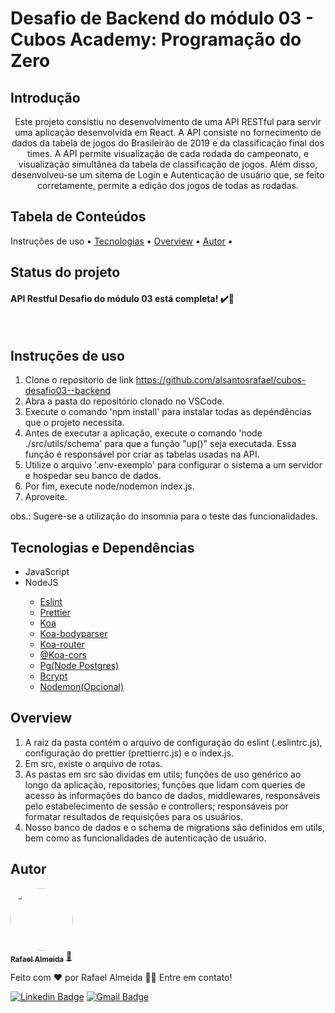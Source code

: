 Desafio de Backend do módulo 03 - Cubos Academy: Programação do Zero
================= 

Introdução
---
<p align="center">Este projeto consistiu no desenvolvimento de uma API RESTful para servir uma aplicação desenvolvida em React. A API consiste no fornecimento de dados da 
tabela de jogos do Brasileirão de 2019 e da classificação final dos times. A API permite visualização de cada rodada do campeonato, e visualização simultânea da
tabela de classificação de jogos. Além disso, desenvolveu-se um sitema de Login e Autenticação de usuário que, se feito corretamente, permite a edição dos jogos de todas as rodadas.<p>

Tabela de Conteúdos
---
<p align="center>
 <a href="#uso">Instruções de uso</a> •
 <a href="#tecnologias">Tecnologias</a> •
 <a href="#overview">Overview</a> •
 <a href="#autor">Autor</a> •
</p>

Status do projeto
---
<h4> 
	API Restful Desafio do módulo 03 está completa! ✔️🚀
</h4> <br>

Instruções de uso
---
1. Clone o repositorio de link https://github.com/alsantosrafael/cubos-desafio03--backend
2. Abra a pasta do repositório clonado no VSCode.
3. Execute o comando 'npm install' para instalar todas as depéndências que o projeto necessita.
4. Antes de executar a aplicação, execute o comando 'node ./src/utils/schema' para que a função "up()" seja executada. Essa função é responsável por criar as tabelas usadas na API.
5. Utilize o arquivo '.env-exemplo' para configurar o sistema a um servidor e hospedar seu banco de dados.
6. Por fim, execute node/nodemon index.js.
7. Aproveite.

obs.: Sugere-se a utilização do insomnia para o teste das funcionalidades.

Tecnologias e Dependências
---
<ul>
  <li>JavaScript</li>
  <li>NodeJS</li>
    <ul>
    <li><a href="https://www.npmjs.com/package/eslint" target="_blank">Eslint</a></li>
    <li><a href="https://www.npmjs.com/package/prettier" target="_blank">Prettier</a></li>
    <li><a href="https://www.npmjs.com/package/koa" target="_blank">Koa</a></li>
    <li><a href="https://www.npmjs.com/package/koa-bodyparser" target="_blank">Koa-bodyparser</a></li>
    <li><a href="https://www.npmjs.com/package/koa-router" target="_blank">Koa-router</a></li>
    <li><a href="https://www.npmjs.com/package/@koa/cors" target="_blank">@Koa-cors</a></li>
    <li><a href="https://www.npmjs.com/package/pg" target="_blank">Pg(Node Postgres)</a></li>
    <li><a href="https://www.npmjs.com/package/bcrypt" target="_blank">Bcrypt<a/></li>
    <li><a href="https://www.npmjs.com/package/nodemon" target="_blank">Nodemon(Opcional)</a></li>
    </ul>
</ul>

Overview
---
1. A raiz da pasta contém o arquivo de configuração do eslint (.eslintrc.js), configuração do prettier (prettierrc.js) e o index.js.
2. Em src, existe o arquivo de rotas.
3. As pastas em src são dividas em utils; funções de uso genérico ao longo da aplicação, repositories; funções que lidam com queries de acesso às informações do banco de dados,
middlewares, responsáveis pelo estabelecimento de sessão e controllers; responsáveis por formatar resultados de requisições para os usuários.
4. Nosso banco de dados e o schema de migrations são definidos em utils, bem como as funcionalidades de autenticação de usuário.

Autor
---

<a href="https://github.com/alsantosrafael/">
 <img style="border-radius: 50%;" src="https://avatars1.githubusercontent.com/u/60659321?s=460&u=f7b85d61e01a491287fce14c7e9bc0ee74475cc8&v=4" width="100px;" alt=""/>
 <br />
 <sub><b>Rafael Almeida</b></sub></a> <a href="https://github.com/alsantosrafael" title="Github">🚀</a>


Feito com ❤️ por Rafael Almeida 👋🏽 Entre em contato!

 [![Linkedin Badge](https://img.shields.io/badge/-Rafael-blue?style=flat-square&logo=Linkedin&logoColor=white&link=https://www.linkedin.com/in/rafaalms/)](https://www.linkedin.com/in/rafaalms/) 
[![Gmail Badge](https://img.shields.io/badge/-rafael.profeng@gmail.com-c14438?style=flat-square&logo=Gmail&logoColor=white&link=mailto:rafael.profeng@gmail.com)](mailto:rafael.profeng@gmail.com)
